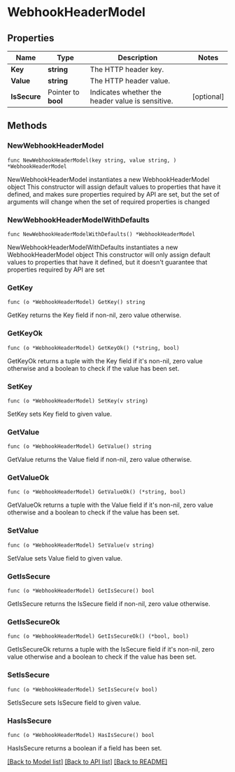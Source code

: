 # WebhookHeaderModel

## Properties

Name | Type | Description | Notes
------------ | ------------- | ------------- | -------------
**Key** | **string** | The HTTP header key. | 
**Value** | **string** | The HTTP header value. | 
**IsSecure** | Pointer to **bool** | Indicates whether the header value is sensitive. | [optional] 

## Methods

### NewWebhookHeaderModel

`func NewWebhookHeaderModel(key string, value string, ) *WebhookHeaderModel`

NewWebhookHeaderModel instantiates a new WebhookHeaderModel object
This constructor will assign default values to properties that have it defined,
and makes sure properties required by API are set, but the set of arguments
will change when the set of required properties is changed

### NewWebhookHeaderModelWithDefaults

`func NewWebhookHeaderModelWithDefaults() *WebhookHeaderModel`

NewWebhookHeaderModelWithDefaults instantiates a new WebhookHeaderModel object
This constructor will only assign default values to properties that have it defined,
but it doesn't guarantee that properties required by API are set

### GetKey

`func (o *WebhookHeaderModel) GetKey() string`

GetKey returns the Key field if non-nil, zero value otherwise.

### GetKeyOk

`func (o *WebhookHeaderModel) GetKeyOk() (*string, bool)`

GetKeyOk returns a tuple with the Key field if it's non-nil, zero value otherwise
and a boolean to check if the value has been set.

### SetKey

`func (o *WebhookHeaderModel) SetKey(v string)`

SetKey sets Key field to given value.


### GetValue

`func (o *WebhookHeaderModel) GetValue() string`

GetValue returns the Value field if non-nil, zero value otherwise.

### GetValueOk

`func (o *WebhookHeaderModel) GetValueOk() (*string, bool)`

GetValueOk returns a tuple with the Value field if it's non-nil, zero value otherwise
and a boolean to check if the value has been set.

### SetValue

`func (o *WebhookHeaderModel) SetValue(v string)`

SetValue sets Value field to given value.


### GetIsSecure

`func (o *WebhookHeaderModel) GetIsSecure() bool`

GetIsSecure returns the IsSecure field if non-nil, zero value otherwise.

### GetIsSecureOk

`func (o *WebhookHeaderModel) GetIsSecureOk() (*bool, bool)`

GetIsSecureOk returns a tuple with the IsSecure field if it's non-nil, zero value otherwise
and a boolean to check if the value has been set.

### SetIsSecure

`func (o *WebhookHeaderModel) SetIsSecure(v bool)`

SetIsSecure sets IsSecure field to given value.

### HasIsSecure

`func (o *WebhookHeaderModel) HasIsSecure() bool`

HasIsSecure returns a boolean if a field has been set.


[[Back to Model list]](../README.md#documentation-for-models) [[Back to API list]](../README.md#documentation-for-api-endpoints) [[Back to README]](../README.md)


